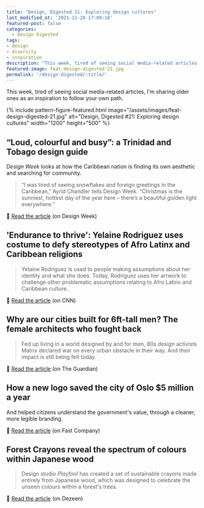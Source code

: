 ```yaml
---
title: "Design, Digested 21: Exploring design cultures"
last_modified_at: '2021-11-20 17:09:18'
featured-post: false
categories:
  - Design Digested
tags:
- design
- diversity
- inspiration
description: "This week, tired of seeing social media-related articles, I'm sharing older ones as an inspiration to follow your own path."
featured-image: feat-design-digested-21.jpg
permalink: '/design-digested/:title/'
---
```

<p class="lead">This week, tired of seeing social media-related articles, I'm sharing older ones as an inspiration to follow your own path.</p>

<!--more-->

{% include pattern-figure-featured.html image="/assets/images/feat-design-digested-21.jpg" alt="Design, Digested #21: Exploring design cultures" width="1200" height="500" %}

## “Loud, colourful and busy”: a Trinidad and Tobago design guide

<em>Design Week</em> looks at how the Caribbean nation is finding its own aesthetic and searching for community.

> “I was tired of seeing snowflakes and foreign greetings in the Caribbean,” Ayrïd Chandler tells Design Week. “Christmas is the sunniest, hottest day of the year here – there’s a beautiful golden light everywhere.”

<p class="detached">🔗 <a href="https://www.designweek.co.uk/issues/30-november-6-december-2020/loud-colourful-and-busy-a-trinidad-and-tobago-design-guide/">Read the article</a> (on Design Week)</p>

## 'Endurance to thrive': Yelaine Rodriguez uses costume to defy stereotypes of Afro Latinx and Caribbean religions

> Yelaine Rodriguez is used to people making assumptions about her identity and what she does. Today, Rodriguez uses her artwork to challenge other problematic assumptions relating to Afro Latinx and Caribbean culture.

<p class="detached">🔗 <a href="https://edition.cnn.com/style/article/yelaine-rodriguez-costumes-afro-latinx-caribbean-religions-hyphenated/index.html">Read the article</a> (on CNN)</p>

## Why are our cities built for 6ft-tall men? The female architects who fought back

> Fed up living in a world designed by and for men, 80s design activists Matrix declared war on every urban obstacle in their way. And their impact is still being felt today.

<p class="detached">🔗 <a href="https://www.theguardian.com/artanddesign/2021/may/19/why-are-our-cities-built-for-6ft-tall-men-the-female-architects-who-fought-back">Read the article</a> (on The Guardian)</p>

## How a new logo saved the city of Oslo $5 million a year

And helped citizens understand the government's value, through a cleaner, more legible branding.

<p class="detached">🔗 <a href="https://www.fastcompany.com/90369874/oslos-new-branding-is-saving-the-city-5-million-a-year">Read the article</a> (on Fast Company)</p>

## Forest Crayons reveal the spectrum of colours within Japanese wood

> Design studio <em>Playfool</em> has created a set of sustainable crayons made entirely from Japanese wood, which was designed to celebrate the unseen colours within a forest's trees.

<p class="detached">🔗 <a href="https://www.dezeen.com/2021/10/14/forest-crayons-vast-spectrum-colours-japanese-wood/">Read the article</a> (on Dezeen)</p>